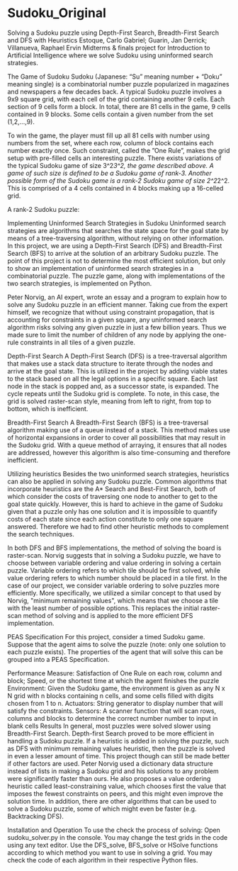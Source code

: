 # Sudoku_Original
Solving a Sudoku puzzle using Depth-First Search, Breadth-First Search and DFS with Heuristics
Estoque, Carlo Gabriel; Guarin, Jan Derrick; Villanueva, Raphael Ervin
Midterms & finals project for Introduction to Artificial Intelligence where we solve Sudoku using uninformed search strategies.

The Game of Sudoku
Sudoku (Japanese: “Su” meaning number + “Doku” meaning single) is a combinatorial number puzzle popularized in magazines and newspapers a few decades back. A typical Sudoku puzzle involves a 9x9 square grid, with each cell of the grid containing another 9 cells. Each section of 9 cells form a block. In total, there are 81 cells in the game, 9 cells contained in 9 blocks. Some cells contain a given number from the set (1,2,...,9).

To win the game, the player must fill up all 81 cells with number using numbers from the set, where each row, column of block contains each number exactly once. Such constraint, called the ”One Rule”, makes the grid setup with pre-filled cells an interesting puzzle. There exists variations of the typical Sudoku game of size 3^2*3^2, the game described above. A game of such size is defined to be a Sudoku game of rank-3. Another possible form of the Sudoku game is a rank-2 Sudoku game of size 2^2*2^2. This is comprised of a 4 cells contained in 4 blocks making up a 16-celled grid.

A rank-2 Sudoku puzzle:



Implementing Uninformed Search Strategies in Sudoku
Uninformed search strategies are algorithms that searches the state space for the goal state by means of a tree-traversing algorithm, without relying on other information. In this project, we are using a Depth-First Search (DFS) and Breadth-First Search (BFS) to arrive at the solution of an arbitrary Sudoku puzzle. The point of this project is not to determine the most efficient solution, but only to show an implementation of uninformed search strategies in a combinatorial puzzle. The puzzle game, along with implementations of the two search strategies, is implemented on Python.

Peter Norvig, an AI expert, wrote an essay and a program to explain how to solve any Sudoku puzzle in an efficient manner. Taking cue from the expert himself, we recognize that without using constraint propagation, that is accounting for constraints in a given square, any uninformed search algorithm risks solving any given puzzle in just a few billion years. Thus we made sure to limit the number of children of any node by applying the one-rule constraints in all tiles of a given puzzle.

Depth-First Search
A Depth-First Search (DFS) is a tree-traversal algorithm that makes use a stack data structure to iterate through the nodes and arrive at the goal state. This is utilized in the project by adding viable states to the stack based on all the legal options in a specific square. Each last node in the stack is popped and, as a successor state, is expanded. The cycle repeats until the Sudoku grid is complete. To note, in this case, the grid is solved raster-scan style, meaning from left to right, from top to bottom, which is inefficient.

Breadth-First Search
A Breadth-First Search (BFS) is a tree-traversal algorithm making use of a queue instead of a stack. This method makes use of horizontal expansions in order to cover all possibilities that may result in the Sudoku grid. With a queue method of arraying, it ensures that all nodes are addressed, however this algorithm is also time-consuming and therefore inefficient.

Utilizing heuristics
Besides the two uninformed search strategies, heuristics can also be applied in solving any Sudoku puzzle. Common algorithms that incorporate heuristics are the A* Search and Best-First Search, both of which consider the costs of traversing one node to another to get to the goal state quickly. However, this is hard to achieve in the game of Sudoku given that a puzzle only has one solution and it is impossible to quantify costs of each state since each action constitute to only one square answered. Therefore we had to find other heuristic methods to complement the search techniques.

In both DFS and BFS implementations, the method of solving the board is raster-scan. Norvig suggests that in solving a Sudoku puzzle, we have to choose between variable ordering and value ordering in solving a certain puzzle. Variable ordering refers to which tile should be first solved, while value ordering refers to which number should be placed in a tile first. In the case of our project, we consider variable ordering to solve puzzles more efficiently. More specifically, we utilized a similar concept to that used by Norvig, "minimum remaining values", which means that we choose a tile with the least number of possible options. This replaces the initial raster-scan method of solving and is applied to the more efficient DFS implementation.

PEAS Specification
For this project, consider a timed Sudoku game. Suppose that the agent aims to solve the puzzle (note: only one solution to each puzzle exists). The properties of the agent that will solve this can be grouped into a PEAS Specification.

Performance Measure: Satisfaction of One Rule on each row, column and block; Speed, or the shortest time at which the agent finishes the puzzle
Environment: Given the Sudoku game, the environment is given as any N x N grid with n blocks containing n cells, and some cells filled with digits chosen from 1 to n.
Actuators: String generator to display number that will satisfy the constraints.
Sensors: A scanner function that will scan rows, columns and blocks to determine the correct number number to input in blank cells
Results
In general, most puzzles were solved slower using Breadth-First Search. Depth-first Search proved to be more efficient in handling a Sudoku puzzle. If a heuristic is added in solving the puzzle, such as DFS with minimum remaining values heuristic, then the puzzle is solved in even a lesser amount of time. This project though can still be made better if other factors are used. Peter Norvig used a dictionary data structure instead of lists in making a Sudoku grid and his solutions to any problem were significantly faster than ours. He also proposes a value ordering heuristic called least-constraining value, which chooses first the value that imposes the fewest constraints on peers, and this might even improve the solution time. In addition, there are other algorithms that can be used to solve a Sudoku puzzle, some of which might even be faster (e.g. Backtracking DFS).

Installation and Operation
To use the check the process of solving:
Open sudoku_solver.py in the console.
You may change the test grids in the code using any text editor.
Use the DFS_solve, BFS_solve or HSolve functions according to which method you want to use in solving a grid.
You may check the code of each algorithm in their respective Python files.
